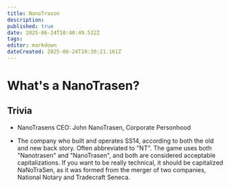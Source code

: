 ```yaml
---
title: NanoTrason
description: 
published: true
date: 2025-06-24T10:40:49.532Z
tags: 
editor: markdown
dateCreated: 2025-06-24T10:30:21.161Z
---
```


# What's a NanoTrasen?

















## Trivia

- NanoTrasens CEO: John NanoTrasen, Corporate Personhood

- The company who built and operates SS14, according to both the old and new back story. Often abbreviated to "NT". The game uses both "Nanotrasen" and "NanoTrasen", and both are considered acceptable capitalizations. If you want to be really technical, it should be capitalized NaNoTraSen, as it was formed from the merger of two companies, National Notary and Tradecraft Seneca.

